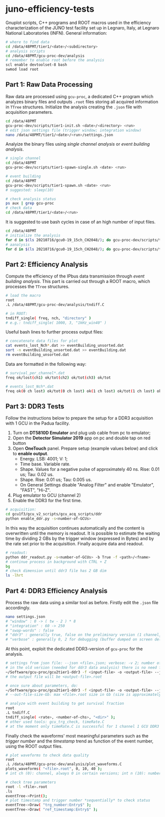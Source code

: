 # juno-efficiency-tests

Gnuplot scripts, C++ programs and ROOT macros used in the efficiency characterization of the JUNO test facility set up in Legnaro, Italy, at Legnaro National Laboratories (INFN).
General information:

```bash
# where to find data
cd /data/48PMT/tier1/<date>/<subdirectory>
# analysis scripts
cd /data/48PMT/gcu-proc-dev/analysis
# remember to enable root before the analysis
scl enable devtoolset-8 bash
swmod load root
```

## Part 1: Raw Data Processing

Raw data are processed using ```gcu-proc```, a dedicated C++ program which analyzes binary files and outputs ```.root``` files storing all acquired information in ```TTree``` structures.
Initialize the analysis creating the ```.json``` file with acquisition parameters.

```bash
cd /data/48PMT
gcu-proc-dev/scripts/tier1-init.sh <date>/<directory> <run>
# edit json settings file (trigger window; integration window)
nano /data/48PMT/tier1/<date>/<run>/settings.json 
```

Analyize the binary files using *single channel analysis* or *event building analysis*.

```bash
# single channel
cd /data/48PMT
gcu-proc-dev/scripts/tier1-spawn-single.sh <date> <run>

# event building
cd /data/48PMT
gcu-proc-dev/scripts/tier1-spawn.sh <date> <run>
# suggested: sleep(10)

# check analysis status
ps aux | grep gcu-proc
# check data
cd /data/48PMT/tier1/<date>/<run>
```

It is suggested to use bash cycles in case of an high number of input files.

```bash
cd /data/48PMT
# initialize the analysis
for d in $(ls 20210716/gcu0-19_15ch_CH2048/); do gcu-proc-dev/scripts/tier1-init.sh 20210716/gcu0-19_15ch_CH2048/ $d; done
# aanalysis
for d in $(ls 20210716/gcu0-19_15ch_CH2048/); do gcu-proc-dev/scripts/tier1-spawn.sh 20210716/gcu0-19_15ch_CH2048/ $d; sleep 10; done
```

## Part 2: Efficiency Analysis

Compute the efficiency of the IPbus data transmission through *event building analysis*. This part is carried out through a ROOT macro, which processes the ```TTree``` structures.

```bash
# load the macro
root
.L /data/48PMT/gcu-proc-dev/analysis/tndiff.C

# in ROOT:
tndiff_single( freq, nch, "directory" )
# e.g.: tndiff_single( 1000, 3, "1kHz_win40" )
```

Useful bash lines to further process output files:

```bash
# concatenate data files for plot
cat events_lost_Nch*.dat >> eventBuilding_unsorted.dat
sort -n eventBuilding_unsorted.dat >> eventBuilding.dat
rm eventBuilding_unsorted.dat
```
Data are formatted in the following way:

```bash
# survival_per_channel*.dat
freq ok/lost(ch1) ok/tot(ch2) ok/tot(ch3) ok/tot

# events_lost_Nch*.dat
freq ok(0 ch lost) ok/tot(0 ch lost) ok(1 ch lost) ok/tot(1 ch lost) ok(2 ch lost) ok/tot(2 ch lost) evPerCh-Ev (totEv/nCh - Ev)/totEv/nCh
```

## Part 3: DDR3 Tests

Follow the instructions below to prepare the setup for a DDR3 acquisition with 1 GCU in the Padua facility.
1. Turn on **DT5810D Emulator** and plug usb cable from pc to emulator;
2. Open the **Detector Simulator 2019** app on pc and double tap on red button
3. Open **OneTouch** panel. Prepare setup (example values below) and click to **enable output**.
    - Energy. LSB: 4001; V: 1;
    - Time base. Variable rate.
    - Shape. Values for a negative pulse of approximately 40 ns. Rise: 0.01 us; Tau: 0.02 us.
    - Shape. Rise: 0.01 us; Tau: 0.005 us.
    - On General Settings disable "Analog Filter" and enable "Emulator", "FAST", "Hi-Z".
4. Plug emulator to GCU (channel 2)
5. Enable the DDR3 for the first time.

```bash
# acquisition:
cd gcu1f3/gcu_v2_scripts/gcu_acq_scripts/ddr
python enable_ddr.py -s<number-of-GCUs>
```
In this way the acquisition continues automatically and the content is overwritten until the memory is readout.
It is possible to estimate the waiting time by dividing 2 GBs by the trigger window (expressed in Bytes) and by the rate set prior to the acquisition.
Finally acquire data and readout.
```bash
# readout:
python ddr_readout.py -s<number-of-GCUs> -b True -f <path>/<fname>
# continue process in background with CTRL + Z 
bg
# check dimension until ddr3 file has 2 GB dim  
ls -lhrt
```

## Part 4: DDR3 Efficiency Analysis

Process the raw data using a similar tool as before. Firstly edit the ```.json``` file accordingly.

```bash
nano settings.json
# "window" : 0 -> ( tw - 2 ) * 8
# "integration" : 60 -> 250
# "swap-words" : false
# "ddr3" : generally true, false on the preliminary version (1 channel, reversed files)
# "verbose" : generally 0, 2 for debugging (buffer dumped on screen del buffer, analyze with "-v 2") 
```
At this point, exploit the dedicated DDR3-version of ```gcu-proc``` for the analysis.

```bash
# settings from json file: --json <file>.json; verbose: -v 2; number of events dumped: -n 2; 
# in the old version (needed for ddr3 data analysis) there is no need for the "-w" option (linked to waveforms)
~/Software/gcu-proc/gcu2tier1-ddr3 -f <input-file> -o <output-file> --json settings.json -n 2 -v 2
# the output file will be <output-file>.root

# once sure about parameters, do:
~/Software/gcu-proc/gcu2tier1-ddr3 -f <input-file> -o <output-file> --json settings.json --out-file-size-Gb 3
# --out-file-size-Gb: max <file>.root size in Gb (size is approximately 1.8 Gb in this case)

# analyze with event building to get survival fraction
root
.L tndiff.C
tndiff_single( <rate>, <number-of-chs>, "<dir>" );
# other used tools: gcu_trg_check, timeRate.C
# at the moment only timeRate.C is successful for 1 channel 1 GCU DDR3 data
```

Finally check the waveforms' most meaningful parameters such as the *trigger number* and the *timestamp* trend as function of the event number, using the ROOT output files.

```bash
# plot waveforms to check data quality
root
.L /data/48PMT/gcu-proc-dev/analysis/plot_waveforms.C
plots_waveforms( "<file>.root", 0, 10, 40 );
# int ch (0): channel, always 0 in certain versions; int n (10): number of waveforms; int nsample (40): trigger window * 8

# check tree parameters
root -l <file>.root
.ls
eventTree->Print();
# plot timestamp and trigger number *sequentially* to check status
eventTree->Draw( "trg_number:Entry$" );
eventTree->Draw( "ref_timestamp:Entry$" );
```





